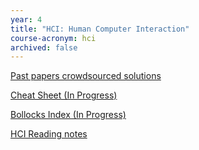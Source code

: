 ```yaml
---
year: 4
title: "HCI: Human Computer Interaction"
course-acronym: hci
archived: false
---
```


[Past papers crowdsourced solutions](https://betterinformatics.com/drive?next=0B2AAOQQZ_8BxVXEyWGRrVl94SVk)

[Cheat Sheet (In Progress)](https://docs.google.com/document/d/1tsVXQ3crDuVpXVZ0nfJZCzgM1UQuwL3rj1faKkcX42k/edit)

[Bollocks Index (In Progress)](http://bollocksindex.eu/)

[HCI Reading notes](https://docs.google.com/document/d/129ZeJKsA6SRWeN4kUi_hxbc5vQMAeod9EfwTws2rO3o/edit)
